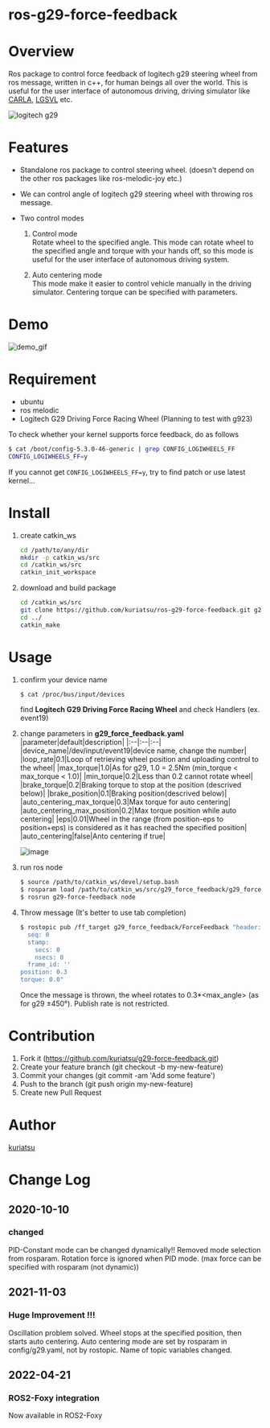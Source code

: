 ros-g29-force-feedback
====

# Overview
Ros package to control force feedback of logitech g29 steering wheel from ros message, written in c++, for human beings all over the world.
This is useful for the user interface of autonomous driving, driving simulator like [CARLA](https://carla.org/), [LGSVL](https://www.lgsvlsimulator.com/) etc.

![logitech g29](https://github.com/kuriatsu/ros-g29-force-feedback/blob/image/images/logicoolg29.png)

# Features
* Standalone ros package to control steering wheel. (doesn't depend on the other ros packages like ros-melodic-joy etc.)

* We can control angle of logitech g29 steering wheel with throwing ros message.

* Two control modes
    1. Control mode  
        Rotate wheel to the specified angle. This mode can rotate wheel to the specified angle and torque with your hands off, so this mode is useful for the user interface of autonomous driving system.

    2. Auto centering mode  
        This mode make it easier to control vehicle manually in the driving simulator. Centering torque can be specified with parameters.

# Demo
![demo_gif](https://github.com/kuriatsu/ros-g29-force-feedback/blob/image/images/force_feedback_test.gif)

# Requirement
* ubuntu
* ros melodic
* Logitech G29 Driving Force Racing Wheel (Planning to test with g923)

To check whether your kernel supports force feedback, do as follows
```bash
$ cat /boot/config-5.3.0-46-generic | grep CONFIG_LOGIWHEELS_FF
CONFIG_LOGIWHEELS_FF=y
```  
If you cannot get `CONFIG_LOGIWHEELS_FF=y`, try to find patch or use latest kernel...

# Install
1. create catkin_ws
    ```bash
    cd /path/to/any/dir
    mkdir -p catkin_ws/src
    cd /catkin_ws/src
    catkin_init_workspace
    ```
1. download and build package
    ```bash
    cd /catkin_ws/src
    git clone https://github.com/kuriatsu/ros-g29-force-feedback.git g29_force_feedback
    cd ../
    catkin_make
    ```
    
# Usage
1. confirm your device name
    ```bash
    $ cat /proc/bus/input/devices
    ```
    find **Logitech G29 Driving Force Racing Wheel** and check Handlers (ex. event19)

1. change parameters in **g29_force_feedback.yaml**
    |parameter|default|description|
    |:--|:--|:--|
    |device_name|/dev/input/event19|device name, change the number|
    |loop_rate|0.1|Loop of retrieving wheel position and uploading control to the wheel|
    |max_torque|1.0|As for g29, 1.0 = 2.5Nm (min_torque < max_torque < 1.0)|
    |min_torque|0.2|Less than 0.2 cannot rotate wheel|
    |brake_torque|0.2|Braking torque to stop at the position (descrived below)|
    |brake_position|0.1|Braking position(descrived below)|
    |auto_centering_max_torque|0.3|Max torque for auto centering|
    |auto_centering_max_position|0.2|Max torque position while auto centering|
    |eps|0.01|Wheel in the range (from position-eps to position+eps) is considered as it has reached the specified position|
    |auto_centering|false|Anto centering if true|

    ![image](https://github.com/kuriatsu/ros-g29-force-feedback/blob/image/images/ff_profile.png)

1. run ros node
    ```bash
    $ source /path/to/catkin_ws/devel/setup.bash
    $ rosparam load /path/to/catkin_ws/src/g29_force_feedback/g29_force_feedback.yaml
    $ rosrun g29-force-feedback node
    ```

1. Throw message (It's better to use tab completion)  
    ```bash
    $ rostopic pub /ff_target g29_force_feedback/ForceFeedback "header:
      seq: 0
      stamp:
        secs: 0
        nsecs: 0
      frame_id: ''
    position: 0.3
    torque: 0.0"
    ```
    Once the message is thrown, the wheel rotates to 0.3*<max_angle> (as for g29 ±450°).
    Publish rate is not restricted.

# Contribution
1. Fork it (https://github.com/kuriatsu/g29-force-feedback.git)
1. Create your feature branch (git checkout -b my-new-feature)
1. Commit your changes (git commit -am 'Add some feature')
1. Push to the branch (git push origin my-new-feature)
1. Create new Pull Request


# Author

[kuriatsu](https://github.com/kuriatsu)

# Change Log

## 2020-10-10
### changed
PID-Constant mode can be changed dynamically!!
Removed mode selection from rosparam.
Rotation force is ignored when PID mode. (max force can be specified with rosparam (not dynamic))

## 2021-11-03
### Huge Improvement !!! 
Oscillation problem solved.
Wheel stops at the specified position, then starts auto centering.
Auto centering mode are set by rosparam in config/g29.yaml, not by rostopic.
Name of topic variables changed.

## 2022-04-21

### ROS2-Foxy integration
Now available in ROS2-Foxy